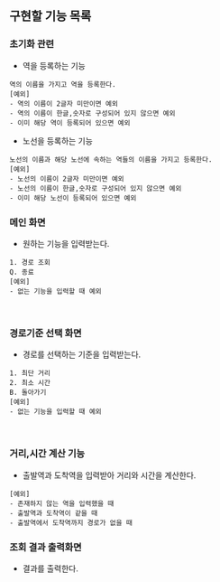 ## 구현할 기능 목록

### 초기화 관련
- 역을 등록하는 기능
```
역의 이름을 가지고 역을 등록한다. 
[예외]
- 역의 이름이 2글자 미만이면 예외
- 역의 이름이 한글,숫자로 구성되어 있지 않으면 예외
- 이미 해당 역이 등록되어 있으면 예외
```
- 노선을 등록하는 기능
```
노선의 이름과 해당 노선에 속하는 역들의 이름을 가지고 등록한다.
[예외]
- 노선의 이름이 2글자 미만이면 예외
- 노선의 이름이 한글,숫자로 구성되어 있지 않으면 예외
- 이미 해당 노선이 등록되어 있으면 예외
```
### 메인 화면
- 원하는 기능을 입력받는다.
```
1. 경로 조회
Q. 종료
[예외]
- 없는 기능을 입력할 때 예외
```
<br>

### 경로기준 선택 화면
- 경로를 선택하는 기준을 입력받는다.
```
1. 최단 거리
2. 최소 시간
B. 돌아가기
[예외]
- 없는 기능을 입력할 때 예외
```
<br>

### 거리,시간 계산 기능
- 출발역과 도착역을 입력받아 거리와 시간을 계산한다.
```
[예외]
- 존재하지 않는 역을 입력했을 때
- 출발역과 도착역이 같을 때
- 출발역에서 도착역까지 경로가 없을 때
```

### 조회 결과 출력화면
- 결과를 출력한다.
<br>
